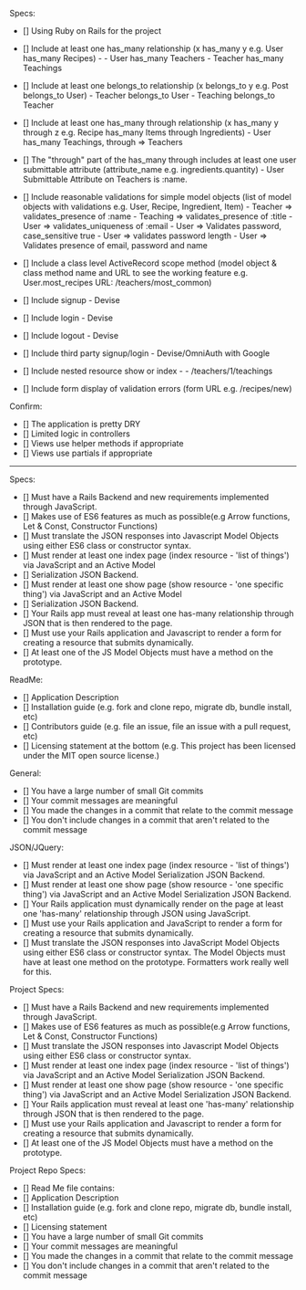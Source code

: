 Specs:
- [] Using Ruby on Rails for the project
- [] Include at least one has_many relationship (x has_many y e.g. User has_many Recipes) -
      - User has_many Teachers
      - Teacher has_many Teachings

- [] Include at least one belongs_to relationship (x belongs_to y e.g. Post belongs_to User)
      - Teacher belongs_to User
      - Teaching belongs_to Teacher

- [] Include at least one has_many through relationship (x has_many y through z e.g. Recipe has_many Items through Ingredients)
      - User has_many Teachings, through => Teachers

- [] The "through" part of the has_many through includes at least one user submittable attribute (attribute_name e.g. ingredients.quantity)
      - User Submittable Attribute on Teachers is :name.

- [] Include reasonable validations for simple model objects (list of model objects with validations e.g. User, Recipe, Ingredient, Item)
      - Teacher => validates_presence of :name
      - Teaching => validates_presence of :title
      - User => validates_uniqueness of :email
      - User => Validates password, case_sensitive true
      - User => validates password length
      - User => Validates presence of email, password and name

- [] Include a class level ActiveRecord scope method (model object & class method name and URL to see the working feature e.g. User.most_recipes URL: /teachers/most_common)

- [] Include signup - Devise
- [] Include login - Devise
- [] Include logout - Devise
- [] Include third party signup/login - Devise/OmniAuth with Google
- [] Include nested resource show or index -
        - /teachers/1/teachings

- [] Include form display of validation errors (form URL e.g. /recipes/new)

Confirm:
- [] The application is pretty DRY
- [] Limited logic in controllers
- [] Views use helper methods if appropriate
- [] Views use partials if appropriate

----

Specs:
- [] Must have a Rails Backend and new requirements implemented through JavaScript.
- [] Makes use of ES6 features as much as possible(e.g Arrow functions, Let & Const, Constructor Functions)
- [] Must translate the JSON responses into Javascript Model Objects using either ES6 class or constructor syntax.
- [] Must render at least one index page (index resource - 'list of things') via JavaScript and an Active Model
- [] Serialization JSON Backend.
- [] Must render at least one show page (show resource - 'one specific thing') via JavaScript and an Active Model
- [] Serialization JSON Backend.
- [] Your Rails app must reveal at least one has-many relationship through JSON that is then rendered to the page.
- [] Must use your Rails application and Javascript to render a form for creating a resource that submits dynamically.
- [] At least one of the JS Model Objects must have a method on the prototype.

ReadMe:
- [] Application Description
- [] Installation guide (e.g. fork and clone repo, migrate db, bundle install, etc)
- [] Contributors guide (e.g. file an issue, file an issue with a pull request, etc)
- [] Licensing statement at the bottom (e.g. This project has been licensed under the MIT open source license.)

General:
- [] You have a large number of small Git commits
- [] Your commit messages are meaningful
- [] You made the changes in a commit that relate to the commit message
- [] You don't include changes in a commit that aren't related to the commit message


JSON/JQuery:
- [] Must render at least one index page (index resource - 'list of things') via JavaScript and an Active Model Serialization JSON Backend.
- [] Must render at least one show page (show resource - 'one specific thing') via JavaScript and an Active Model Serialization JSON Backend.
- [] Your Rails application must dynamically render on the page at least one 'has-many' relationship through JSON using JavaScript.
- [] Must use your Rails application and JavaScript to render a form for creating a resource that submits dynamically.
- [] Must translate the JSON responses into JavaScript Model Objects using either ES6 class or constructor syntax. The Model Objects must have at least one method on the prototype. Formatters work really well for this.


Project Specs:
- [] Must have a Rails Backend and new requirements implemented through JavaScript.
- [] Makes use of ES6 features as much as possible(e.g Arrow functions, Let & Const, Constructor Functions)
- [] Must translate the JSON responses into Javascript Model Objects using either ES6 class or constructor syntax.
- [] Must render at least one index page (index resource - 'list of things') via JavaScript and an Active Model Serialization JSON Backend.
- [] Must render at least one show page (show resource - 'one specific thing') via JavaScript and an Active Model Serialization JSON Backend.
- [] Your Rails application must reveal at least one 'has-many' relationship through JSON that is then rendered to the page.
- [] Must use your Rails application and Javascript to render a form for creating a resource that submits dynamically.
- [] At least one of the JS Model Objects must have a method on the prototype.


Project Repo Specs:
- [] Read Me file contains:
- [] Application Description
- [] Installation guide (e.g. fork and clone repo, migrate db, bundle install, etc)
- [] Licensing statement
- [] You have a large number of small Git commits
- [] Your commit messages are meaningful
- [] You made the changes in a commit that relate to the commit message
- [] You don't include changes in a commit that aren't related to the commit message

